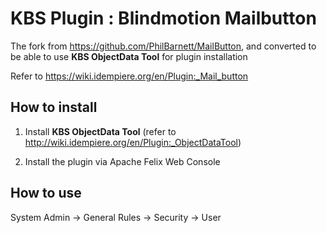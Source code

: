 # KBS Plugin : Blindmotion Mailbutton

The fork from https://github.com/PhilBarnett/MailButton, and converted to be able to use **KBS ObjectData Tool** for plugin installation

Refer to https://wiki.idempiere.org/en/Plugin:_Mail_button

## How to install

1. Install **KBS ObjectData Tool**
(refer to http://wiki.idempiere.org/en/Plugin:_ObjectDataTool)

2. Install the plugin via Apache Felix Web Console

## How to use

System Admin -> General Rules -> Security -> User

